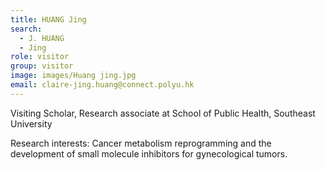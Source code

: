 ```yaml
---
title: HUANG Jing
search:
  - J. HUANG
  - Jing
role: visitor
group: visitor
image: images/Huang jing.jpg
email: claire-jing.huang@connect.polyu.hk
---
```

Visiting Scholar, Research associate at School of Public Health, Southeast University

Research interests: Cancer metabolism reprogramming and the development of  small molecule inhibitors for gynecological tumors.
